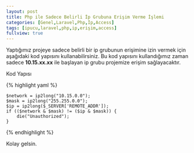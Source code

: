 ```yaml
---
layout: post
title: Php ile Sadece Belirli İp Grubuna Erişim Verme İşlemi
categories: [Genel,Laravel,Php,İp,Access]
tags: [ipucu,laravel,php,ip,erişim,access]
fullview: true
---
```


Yaptığımız projeye sadece belirli bir ip grubunun erişimine izin vermek için aşağıdaki kod yapısını kullanabilirsiniz.
Bu kod yapısını kullandığımız zaman sadece **10.15.xx.xx** ile başlayan ip grubu projemize erişim sağlayacaktır.

Kod Yapısı

{% highlight yaml %}

    $network = ip2long("10.15.0.0");
    $mask = ip2long("255.255.0.0");
    $ip = ip2long($_SERVER['REMOTE_ADDR']);
    if (($network & $mask) != ($ip & $mask)) {
        die("Unauthorized");
    }

{% endhighlight %}



Kolay gelsin.


